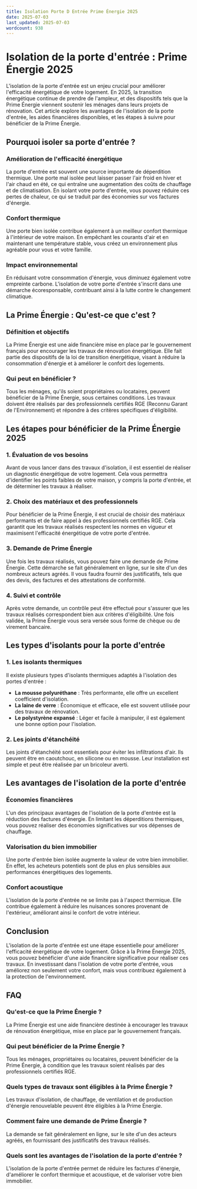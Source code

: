```yaml
---
title: Isolation Porte D Entrée Prime Énergie 2025
date: 2025-07-03
last_updated: 2025-07-03
wordcount: 938
---
```


# Isolation de la porte d'entrée : Prime Énergie 2025

L'isolation de la porte d'entrée est un enjeu crucial pour améliorer l'efficacité énergétique de votre logement. En 2025, la transition énergétique continue de prendre de l'ampleur, et des dispositifs tels que la Prime Énergie viennent soutenir les ménages dans leurs projets de rénovation. Cet article explore les avantages de l'isolation de la porte d'entrée, les aides financières disponibles, et les étapes à suivre pour bénéficier de la Prime Énergie.

## Pourquoi isoler sa porte d'entrée ?

### Amélioration de l'efficacité énergétique

La porte d'entrée est souvent une source importante de déperdition thermique. Une porte mal isolée peut laisser passer l'air froid en hiver et l'air chaud en été, ce qui entraîne une augmentation des coûts de chauffage et de climatisation. En isolant votre porte d'entrée, vous pouvez réduire ces pertes de chaleur, ce qui se traduit par des économies sur vos factures d'énergie.

### Confort thermique

Une porte bien isolée contribue également à un meilleur confort thermique à l'intérieur de votre maison. En empêchant les courants d'air et en maintenant une température stable, vous créez un environnement plus agréable pour vous et votre famille.

### Impact environnemental

En réduisant votre consommation d'énergie, vous diminuez également votre empreinte carbone. L'isolation de votre porte d'entrée s'inscrit dans une démarche écoresponsable, contribuant ainsi à la lutte contre le changement climatique.

## La Prime Énergie : Qu'est-ce que c'est ?

### Définition et objectifs

La Prime Énergie est une aide financière mise en place par le gouvernement français pour encourager les travaux de rénovation énergétique. Elle fait partie des dispositifs de la loi de transition énergétique, visant à réduire la consommation d'énergie et à améliorer le confort des logements.

### Qui peut en bénéficier ?

Tous les ménages, qu'ils soient propriétaires ou locataires, peuvent bénéficier de la Prime Énergie, sous certaines conditions. Les travaux doivent être réalisés par des professionnels certifiés RGE (Reconnu Garant de l'Environnement) et répondre à des critères spécifiques d'éligibilité.

## Les étapes pour bénéficier de la Prime Énergie 2025

### 1. Évaluation de vos besoins

Avant de vous lancer dans des travaux d'isolation, il est essentiel de réaliser un diagnostic énergétique de votre logement. Cela vous permettra d'identifier les points faibles de votre maison, y compris la porte d'entrée, et de déterminer les travaux à réaliser.

### 2. Choix des matériaux et des professionnels

Pour bénéficier de la Prime Énergie, il est crucial de choisir des matériaux performants et de faire appel à des professionnels certifiés RGE. Cela garantit que les travaux réalisés respectent les normes en vigueur et maximisent l'efficacité énergétique de votre porte d'entrée.

### 3. Demande de Prime Énergie

Une fois les travaux réalisés, vous pouvez faire une demande de Prime Énergie. Cette démarche se fait généralement en ligne, sur le site d'un des nombreux acteurs agréés. Il vous faudra fournir des justificatifs, tels que des devis, des factures et des attestations de conformité.

### 4. Suivi et contrôle

Après votre demande, un contrôle peut être effectué pour s'assurer que les travaux réalisés correspondent bien aux critères d'éligibilité. Une fois validée, la Prime Énergie vous sera versée sous forme de chèque ou de virement bancaire.

## Les types d'isolants pour la porte d'entrée

### 1. Les isolants thermiques

Il existe plusieurs types d'isolants thermiques adaptés à l'isolation des portes d'entrée :

- **La mousse polyuréthane** : Très performante, elle offre un excellent coefficient d'isolation.
- **La laine de verre** : Économique et efficace, elle est souvent utilisée pour des travaux de rénovation.
- **Le polystyrène expansé** : Léger et facile à manipuler, il est également une bonne option pour l'isolation.

### 2. Les joints d'étanchéité

Les joints d'étanchéité sont essentiels pour éviter les infiltrations d'air. Ils peuvent être en caoutchouc, en silicone ou en mousse. Leur installation est simple et peut être réalisée par un bricoleur averti.

## Les avantages de l'isolation de la porte d'entrée

### Économies financières

L'un des principaux avantages de l'isolation de la porte d'entrée est la réduction des factures d'énergie. En limitant les déperditions thermiques, vous pouvez réaliser des économies significatives sur vos dépenses de chauffage.

### Valorisation du bien immobilier

Une porte d'entrée bien isolée augmente la valeur de votre bien immobilier. En effet, les acheteurs potentiels sont de plus en plus sensibles aux performances énergétiques des logements.

### Confort acoustique

L'isolation de la porte d'entrée ne se limite pas à l'aspect thermique. Elle contribue également à réduire les nuisances sonores provenant de l'extérieur, améliorant ainsi le confort de votre intérieur.

## Conclusion

L'isolation de la porte d'entrée est une étape essentielle pour améliorer l'efficacité énergétique de votre logement. Grâce à la Prime Énergie 2025, vous pouvez bénéficier d'une aide financière significative pour réaliser ces travaux. En investissant dans l'isolation de votre porte d'entrée, vous améliorez non seulement votre confort, mais vous contribuez également à la protection de l'environnement.

## FAQ

### Qu'est-ce que la Prime Énergie ?

La Prime Énergie est une aide financière destinée à encourager les travaux de rénovation énergétique, mise en place par le gouvernement français.

### Qui peut bénéficier de la Prime Énergie ?

Tous les ménages, propriétaires ou locataires, peuvent bénéficier de la Prime Énergie, à condition que les travaux soient réalisés par des professionnels certifiés RGE.

### Quels types de travaux sont éligibles à la Prime Énergie ?

Les travaux d'isolation, de chauffage, de ventilation et de production d'énergie renouvelable peuvent être éligibles à la Prime Énergie.

### Comment faire une demande de Prime Énergie ?

La demande se fait généralement en ligne, sur le site d'un des acteurs agréés, en fournissant des justificatifs des travaux réalisés.

### Quels sont les avantages de l'isolation de la porte d'entrée ?

L'isolation de la porte d'entrée permet de réduire les factures d'énergie, d'améliorer le confort thermique et acoustique, et de valoriser votre bien immobilier.